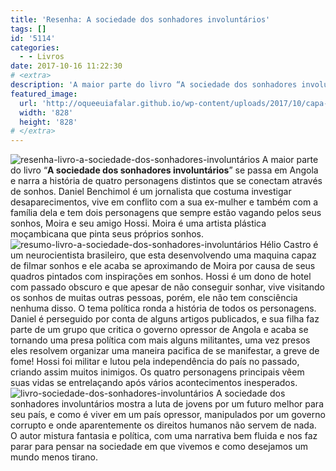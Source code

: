 ```yaml
---
title: 'Resenha: A sociedade dos sonhadores involuntários'
tags: []
id: '5114'
categories:
  - - Livros
date: 2017-10-16 11:22:30
# <extra>
description: 'A maior parte do livro “A sociedade dos sonhadores involuntários” se passa em Angola e narra a história de quatro personagens distintos que se conectam através de sonhos. Daniel Benchimol é um jornalista que costuma investigar desaparecimentos, vive em conflito com a sua ex-mulher e também com a família dela e tem dois personagens que sempre estão vagando pelos seus sonhos, Moira e seu amigo Hossi. Moira é uma artista plástica moçambicana que pinta seus próprios sonhos. Hélio Castro é um neurocientista brasileiro, que esta desenvolvendo uma maquina capaz de filmar sonhos e ele acaba se aproximando de Moira por causa de seus quadros pintados com inspirações em sonhos. Hossi é um dono de hotel com passado obscuro e que apesar de não conseguir sonhar, vive visitando os sonhos de muitas outras pessoas, porém, ele não tem consciência nenhuma disso. &hellip;'
featured_image: 
  url: 'http://oqueeuiafalar.github.io/wp-content/uploads/2017/10/capa-livro-a-socidade-dos-sonhadores-involuntários.jpg'
  width: '828'
  height: '828'
# </extra>
---
```


![resenha-livro-a-sociedade-dos-sonhadores-involuntários ](/wp-content/uploads/2017/10/capa-livro-a-socidade-dos-sonhadores-involuntários.jpg) A maior parte do livro “**A sociedade dos sonhadores involuntários**” se passa em Angola e narra a história de quatro personagens distintos que se conectam através de sonhos. Daniel Benchimol é um jornalista que costuma investigar desaparecimentos, vive em conflito com a sua ex-mulher e também com a família dela e tem dois personagens que sempre estão vagando pelos seus sonhos, Moira e seu amigo Hossi. Moira é uma artista plástica moçambicana que pinta seus próprios sonhos. ![resumo-livro-a-sociedade-dos-sonhadores-involuntários ](/wp-content/uploads/2017/10/lombada-livro-a-sociedade-dos-sonhadores-involuntários.jpg) Hélio Castro é um neurocientista brasileiro, que esta desenvolvendo uma maquina capaz de filmar sonhos e ele acaba se aproximando de Moira por causa de seus quadros pintados com inspirações em sonhos. Hossi é um dono de hotel com passado obscuro e que apesar de não conseguir sonhar, vive visitando os sonhos de muitas outras pessoas, porém, ele não tem consciência nenhuma disso. O tema política ronda a história de todos os personagens. Daniel é perseguido por conta de alguns artigos publicados, e sua filha faz parte de um grupo que critica o governo opressor de Angola e acaba se tornando uma presa política com mais alguns militantes, uma vez presos eles resolvem organizar uma maneira pacifica de se manifestar, a greve de fome! Hossi foi militar e lutou pela independência do país no passado, criando assim muitos inimigos. Os quatro personagens principais vêem suas vidas se entrelaçando após vários acontecimentos inesperados. ![livro-sociedade-dos-sonhadores-involuntários](/wp-content/uploads/2017/10/resenha-a-sociedade-dos-sonhadores-involuntários.jpg) A sociedade dos sonhadores involuntários mostra a luta de jovens por um futuro melhor para seu país, e como é viver em um país opressor, manipulados por um governo corrupto e onde aparentemente os direitos humanos não servem de nada. O autor mistura fantasia e política, com uma narrativa bem fluida e nos faz parar para pensar na sociedade em que vivemos e como desejamos um mundo menos tirano.
